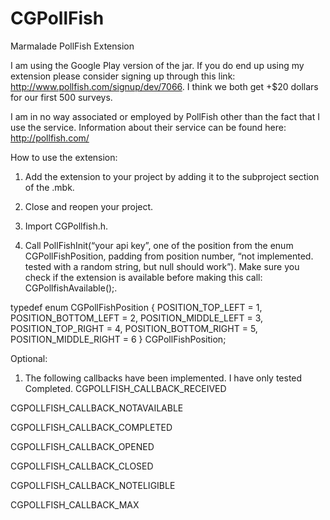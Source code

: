 # CGPollFish
Marmalade PollFish Extension

I am using the Google Play version of the jar. If you do end up using my extension please consider signing up through this link: http://www.pollfish.com/signup/dev/7066. I think we both get +$20 dollars for our first 500 surveys.

I am in no way associated or employed by PollFish other than the fact that I use the service. Information about their service can be found here: http://pollfish.com/

How to use the extension:
1. Add the extension to your project by adding it to the subproject section of the .mbk.

2. Close and reopen your project.

3. Import CGPollfish.h.

4. Call PollFishInit(“your api key”, one of the position from the enum CGPollFishPosition, padding from position number, “not implemented. tested with a random string, but null should work”). Make sure you check if the extension is available before making this call: CGPollfishAvailable();.

typedef enum CGPollFishPosition
{
    POSITION_TOP_LEFT   = 1,
    POSITION_BOTTOM_LEFT = 2,
    POSITION_MIDDLE_LEFT = 3,
    POSITION_TOP_RIGHT = 4,
    POSITION_BOTTOM_RIGHT = 5,
    POSITION_MIDDLE_RIGHT = 6
} CGPollFishPosition;


Optional:
1. The following callbacks have been implemented. I have only tested Completed.
CGPOLLFISH_CALLBACK_RECEIVED

CGPOLLFISH_CALLBACK_NOTAVAILABLE

CGPOLLFISH_CALLBACK_COMPLETED

CGPOLLFISH_CALLBACK_OPENED

CGPOLLFISH_CALLBACK_CLOSED

CGPOLLFISH_CALLBACK_NOTELIGIBLE

CGPOLLFISH_CALLBACK_MAX

